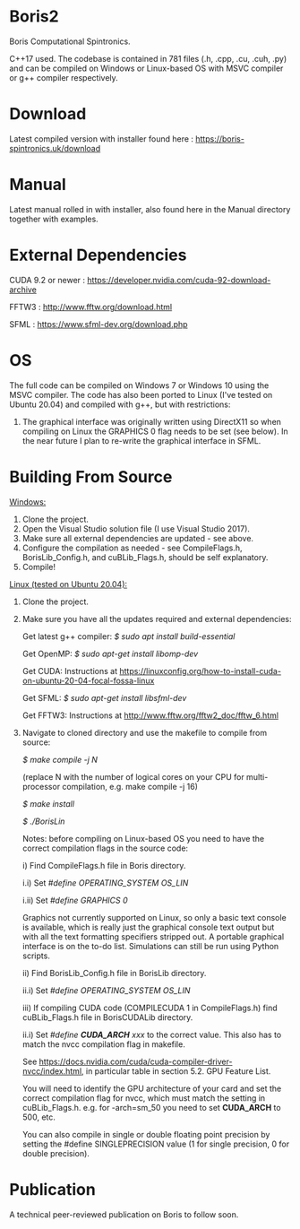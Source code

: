 # Boris2
Boris Computational Spintronics.

C++17 used. The codebase is contained in 781 files (.h, .cpp, .cu, .cuh, .py) and can be compiled on Windows or Linux-based OS with MSVC compiler or g++ compiler respectively.

# Download
Latest compiled version with installer found here : https://boris-spintronics.uk/download

# Manual
Latest manual rolled in with installer, also found here in the Manual directory together with examples.

# External Dependencies
CUDA 9.2 or newer : https://developer.nvidia.com/cuda-92-download-archive

FFTW3 : http://www.fftw.org/download.html

SFML : https://www.sfml-dev.org/download.php

# OS
The full code can be compiled on Windows 7 or Windows 10 using the MSVC compiler.
The code has also been ported to Linux (I've tested on Ubuntu 20.04) and compiled with g++, but with restrictions:

1) The graphical interface was originally written using DirectX11 so when compiling on Linux the GRAPHICS 0 flag needs to be set (see below). In the near future I plan to re-write the graphical interface in SFML.

# Building From Source
<u>Windows:</u>
1. Clone the project.
2. Open the Visual Studio solution file (I use Visual Studio 2017).
3. Make sure all external dependencies are updated - see above.
4. Configure the compilation as needed - see CompileFlags.h, BorisLib_Config.h, and cuBLib_Flags.h, should be self explanatory.
5. Compile!

<u>Linux (tested on Ubuntu 20.04):</u>
1. Clone the project.
2. Make sure you have all the updates required and external dependencies:

    Get latest g++ compiler: <i>$ sudo apt install build-essential</i>
    
    Get OpenMP: <i>$ sudo apt-get install libomp-dev</i>
    
    Get CUDA: Instructions at https://linuxconfig.org/how-to-install-cuda-on-ubuntu-20-04-focal-fossa-linux
    
    Get SFML: <i>$ sudo apt-get install libsfml-dev</i>
    
    Get FFTW3: Instructions at http://www.fftw.org/fftw2_doc/fftw_6.html

3. Navigate to cloned directory and use the makefile to compile from source:
  
    <i>$ make compile -j N</i>
  
    (replace N with the number of logical cores on your CPU for multi-processor compilation, e.g. make compile -j 16)

    <i>$ make install</i>
    
    <i>$ ./BorisLin</i>

    Notes: before compiling on Linux-based OS you need to have the correct compilation flags in the source code:

    i) Find CompileFlags.h file in Boris directory.

    i.i) Set <i>#define OPERATING_SYSTEM	OS_LIN</i>

    i.ii) Set <i>#define GRAPHICS	0</i>
  
      Graphics not currently supported on Linux, so only a basic text console is available, which is really just the graphical console text output but with all the text formatting specifiers stripped out. A portable graphical interface is on the to-do list. Simulations can still be run using Python scripts.

    ii) Find BorisLib_Config.h file in BorisLib directory.
    
    ii.i) Set <i>#define OPERATING_SYSTEM	OS_LIN</i>
    
    iii) If compiling CUDA code (COMPILECUDA 1 in CompileFlags.h) find cuBLib_Flags.h file in BorisCUDALib directory.
    
    ii.i) Set <i>#define __CUDA_ARCH__	xxx</i> to the correct value. This also has to match the nvcc compilation flag in makefile.
    
    See https://docs.nvidia.com/cuda/cuda-compiler-driver-nvcc/index.html, in particular table in section 5.2. GPU Feature List.
    
    You will need to identify the GPU architecture of your card and set the correct compilation flag for nvcc, which must match the setting in cuBLib_Flags.h. e.g. for -arch=sm_50 you need to set __CUDA_ARCH__ to 500, etc.
    
    You can also compile in single or double floating point precision by setting the #define SINGLEPRECISION value (1 for single precision, 0 for double precision).

# Publication
A technical peer-reviewed publication on Boris to follow soon.
